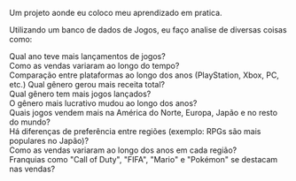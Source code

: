 Um projeto aonde eu coloco meu aprendizado em pratica.

Utilizando um banco de dados de Jogos, eu faço analise de diversas coisas como:

Qual ano teve mais lançamentos de jogos?  
Como as vendas variaram ao longo do tempo?  
Comparação entre plataformas ao longo dos anos (PlayStation, Xbox, PC, etc.)
Qual gênero gerou mais receita total?  
Qual gênero tem mais jogos lançados?  
O gênero mais lucrativo mudou ao longo dos anos?  
Quais jogos vendem mais na América do Norte, Europa, Japão e no resto do mundo?  
Há diferenças de preferência entre regiões (exemplo: RPGs são mais populares no Japão)?  
Como as vendas variaram ao longo dos anos em cada região?  
Franquias como "Call of Duty", "FIFA", "Mario" e "Pokémon" se destacam nas vendas?  
